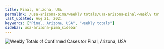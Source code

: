 ```yaml
---
title: Pinal, Arizona, USA
permalink: /usa-arizona-pima/weekly_totals/usa-arizona-pinal-weekly_totals.html
last_updated: Aug 21, 2021
keywords: ["Pinal, Arizona, USA", "weekly totals"]
sidebar: usa-arizona-pima_sidebar
---
```


![Weekly Totals of Confirmed Cases for Pinal, Arizona, USA](/covid_tracker/images/graphs/usa-arizona-pinal-weekly_totals_graph.png)
